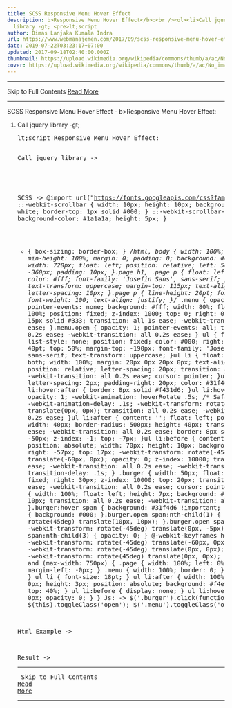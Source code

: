 ```yaml
---
title: SCSS Responsive Menu Hover Effect
description: b>Responsive Menu Hover Effect</b>:<br /><ol><li>Call jquery
  library -gt; <pre>lt;script
author: Dimas Lanjaka Kumala Indra
url: https://www.webmanajemen.com/2017/09/scss-responsive-menu-hover-effect.html
date: 2019-07-22T03:23:17+07:00
updated: 2017-09-18T02:40:00.000Z
thumbnail: https://upload.wikimedia.org/wikipedia/commons/thumb/a/ac/No_image_available.svg/2048px-No_image_available.svg.png
cover: https://upload.wikimedia.org/wikipedia/commons/thumb/a/ac/No_image_available.svg/2048px-No_image_available.svg.png
---
```


<hr/> Skip to Full Contents <a href="https://www.webmanajemen.com/2017/09/scss-responsive-menu-hover-effect.html" rel="follow" class="button" id="read-more">Read More</a> <hr/> SCSS Responsive Menu Hover Effect - b>Responsive Menu Hover Effect</b>:<br /><ol><li>Call jquery library -gt; <pre>lt;script Responsive Menu Hover Effect:

Call jquery library -> 
<script src='https://ajax.googleapis.com/ajax/libs/jquery/3.2.1/jquery.min.js' async='async'></script>

SCSS -> 
@import url("https://fonts.googleapis.com/css?family=Anton|Josefin+Sans");
::-webkit-scrollbar {
  width: 10px;
  height: 10px;
  background-color: white;
  border-top: 1px solid #000;
}
::-webkit-scrollbar-thumb {
  background-color: #1a1a1a;
  height: 5px;
}
* {
  box-sizing: border-box;
}
/*html, body {
  width: 100%;
  min-height: 100%;
  margin: 0;
  padding: 0;
  background: #000;
}
.page {
  width: 720px;
  float: left;
  position: relative;
  left: 50%;
  margin-left: -360px;
  padding: 10px;
}.page h1, .page p {
  float: left;
  width: 100%;
  color: #fff;
  font-family: 'Josefin Sans', sans-serif;
}.page h1 {
  text-transform: uppercase;
  margin-top: 115px;
  text-align: center;
  letter-spacing: 10px;
}.page p {
  line-height: 20pt;
  font-size: 14pt;
  font-weight: 100;
  text-align: justify;
}*/
.menu {
  opacity: 0;
  pointer-events: none;
  background: #fff;
  width: 80%;
  float: left;
  height: 100%;
  position: fixed;
  z-index: 1000;
  top: 0;
  right: 0;
  border-left: 15px solid #333;
  transition: all 1s ease;
  -webkit-transition: all 1s ease;
}.menu.open {
  opacity: 1;
  pointer-events: all;
  transition: all 0.2s ease;
  -webkit-transition: all 0.2s ease;
}
ul {
  float: right;
  list-style: none;
  position: fixed;
  color: #000;
  right: 70px;
  font-size: 40pt;
  top: 50%;
  margin-top: -190px;
  font-family: 'Josefin Sans', sans-serif;
  text-transform: uppercase;
}ul li {
  float: left;
  clear: both;
  width: 100%;
  margin: 20px 0px 20px 0px;
  text-align: right;
  position: relative;
  letter-spacing: 20px;
  transition: all 0.2s ease;
  -webkit-transition: all 0.2s ease;
  cursor: pointer;
}ul li:hover {
  letter-spacing: 2px;
  padding-right: 20px;
  color: #31f4d6;
}ul li:hover:after {
  border: 8px solid #f431d6;
}ul li:hover:before {
  opacity: 1;
  -webkit-animation: hoverRotate .5s;
  /* Safari 4.0 - 8.0 */
  -webkit-animation-delay: .1s;
  -webkit-transform: rotate(45deg) translate(0px, 0px);
  transition: all 0.2s ease;
  -webkit-transition: all 0.2s ease;
}ul li:after {
  content: '';
  float: left;
  position: absolute;
  width: 40px;
  border-radius: 500px;
  height: 40px;
  transition: all 0.2s ease;
  -webkit-transition: all 0.2s ease;
  border: 8px solid #000;
  right: -50px;
  z-index: -1;
  top: -7px;
}ul li:before {
  content: '';
  float: left;
  position: absolute;
  width: 70px;
  height: 10px;
  background: #f4e931;
  right: -57px;
  top: 17px;
  -webkit-transform: rotate(-45deg) translate(-60px, 0px);
  opacity: 0;
  z-index: 10000;
  transition: all 0.2s ease;
  -webkit-transition: all 0.2s ease;
  -webkit-transition-delay: .1s;
  transition-delay: .1s;
}
.burger {
  width: 50px;
  float: left;
  position: fixed;
  right: 30px;
  z-index: 10000;
  top: 20px;
  transition: all 0.2s ease;
  -webkit-transition: all 0.2s ease;
  cursor: pointer;
}.burger span {
  width: 100%;
  float: left;
  height: 7px;
  background: #fff;
  margin-top: 10px;
  transition: all 0.2s ease;
  -webkit-transition: all 0.2s ease;
}.burger:hover span {
  background: #31f4d6 !important;
}.burger.open span {
  background: #000;
}.burger.open span:nth-child(1) {
  -webkit-transform: rotate(45deg) translate(10px, 10px);
}.burger.open span:nth-child(2) {
  -webkit-transform: rotate(-45deg) translate(0px, -5px);
}.burger.open span:nth-child(3) {
  opacity: 0;
}
@-webkit-keyframes hoverRotate {
  0% {
    -webkit-transform: rotate(-45deg) translate(-60px, 0px);
  }
  50% {
    -webkit-transform: rotate(-45deg) translate(0px, 0px);
  }
  100% {
    -webkit-transform: rotate(45deg) translate(0px, 0px);
  }
}@media screen and (max-width: 750px) {
  .page {
    width: 100%;
    left: 0%;
    padding: 20px;
    margin-left: -0px;
  }
  .menu {
    width: 100%;
    border: 0;
  }
  ul {
    right: 10px;
  }
  ul li {
    font-size: 18pt;
  }
  ul li:after {
    width: 100%;
    border-radius: 0px;
    height: 3px;
    position: absolute;
    background: #f4e931;
    border: 0px;
    top: 40%;
  }
  ul li:before {
    display: none;
  }
  ul li:hover:after {
    border: 0px;
    opacity: 0;
  }
}
Js: ->
$('.burger').click(function(){
  $(this).toggleClass('open');
  $('.menu').toggleClass('open');
});

Html Example ->

Result -> <hr/> Skip to Full Contents <a href="https://www.webmanajemen.com/2017/09/scss-responsive-menu-hover-effect.html" rel="follow" class="button" id="read-more">Read More</a> <hr/>